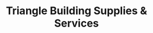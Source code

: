 ---
title: "Triangle Building Supplies & Services"
url: /bellefonte/triangle-building-supplies-and-services/
shop: hardware
---